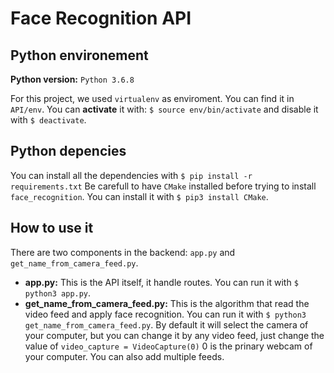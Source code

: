 # Face Recognition API

## Python environement

**Python version:** `Python 3.6.8`

For this project, we used `virtualenv` as enviroment.
You can find it in `API/env`.
You can **activate** it with: `$ source env/bin/activate` and disable it with `$ deactivate`.

## Python depencies

You can install all the dependencies with `$ pip install -r requirements.txt`
Be carefull to have `CMake` installed before trying to install `face_recognition`. You can install it with `$ pip3 install CMake`.

## How to use it

There are two components in the backend: `app.py` and `get_name_from_camera_feed.py`.

- **app.py:** This is the API itself, it handle routes. You can run it with `$ python3 app.py`.
- **get_name_from_camera_feed.py:** This is the algorithm that read the video feed and apply face recognition. You can run it with `$ python3 get_name_from_camera_feed.py`. By default it will select the camera of your computer, but you can change it by any video feed, just change the value of `video_capture = VideoCapture(0)` 0 is the prinary webcam of your computer. You can also add multiple feeds.